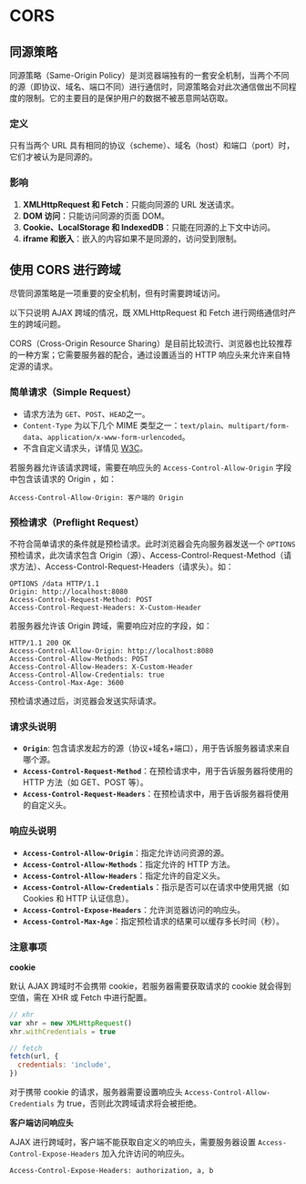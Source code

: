 # CORS

## 同源策略

同源策略（Same-Origin Policy）是浏览器端独有的一套安全机制，当两个不同的源（即协议、域名、端口不同）进行通信时，同源策略会对此次通信做出不同程度的限制。它的主要目的是保护用户的数据不被恶意网站窃取。

### 定义

只有当两个 URL 具有相同的协议（scheme）、域名（host）和端口（port）时，它们才被认为是同源的。

### 影响

1. **XMLHttpRequest 和 Fetch**：只能向同源的 URL 发送请求。
2. **DOM 访问**：只能访问同源的页面 DOM。
3. **Cookie、LocalStorage 和 IndexedDB**：只能在同源的上下文中访问。
4. **iframe 和嵌入**：嵌入的内容如果不是同源的，访问受到限制。

## 使用 CORS 进行跨域

尽管同源策略是一项重要的安全机制，但有时需要跨域访问。

以下只说明 AJAX 跨域的情况，既 XMLHttpRequest 和 Fetch 进行网络通信时产生的跨域问题。

CORS（Cross-Origin Resource Sharing）是目前比较流行、浏览器也比较推荐的一种方案；它需要服务器的配合，通过设置适当的 HTTP 响应头来允许来自特定源的请求。

### 简单请求（Simple Request）

- 请求方法为 `GET`、`POST`、`HEAD`之一。
- `Content-Type` 为以下几个 MIME 类型之一：`text/plain`、`multipart/form-data`、`application/x-www-form-urlencoded`。
- 不含自定义请求头，详情见 [W3C](https://fetch.spec.whatwg.org/#cors-safelisted-request-header)。

若服务器允许该请求跨域，需要在响应头的 `Access-Control-Allow-Origin` 字段中包含该请求的 Origin ，如：

```http
Access-Control-Allow-Origin: 客户端的 Origin
```

### 预检请求（Preflight Request）

不符合简单请求的条件就是预检请求。此时浏览器会先向服务器发送一个 `OPTIONS` 预检请求，此次请求包含 Origin（源）、Access-Control-Request-Method（请求方法）、Access-Control-Request-Headers（请求头）。如：

```http
OPTIONS /data HTTP/1.1
Origin: http://localhost:8080
Access-Control-Request-Method: POST
Access-Control-Request-Headers: X-Custom-Header
```

若服务器允许该 Origin 跨域，需要响应对应的字段，如：

```http
HTTP/1.1 200 OK
Access-Control-Allow-Origin: http://localhost:8080
Access-Control-Allow-Methods: POST
Access-Control-Allow-Headers: X-Custom-Header
Access-Control-Allow-Credentials: true
Access-Control-Max-Age: 3600
```

预检请求通过后，浏览器会发送实际请求。

### 请求头说明

- **`Origin`**: 包含请求发起方的源（协议+域名+端口），用于告诉服务器请求来自哪个源。
- **`Access-Control-Request-Method`**：在预检请求中，用于告诉服务器将使用的 HTTP 方法（如 GET、POST 等）。
- **`Access-Control-Request-Headers`**：在预检请求中，用于告诉服务器将使用的自定义头。

### 响应头说明

- **`Access-Control-Allow-Origin`**：指定允许访问资源的源。
- **`Access-Control-Allow-Methods`**：指定允许的 HTTP 方法。
- **`Access-Control-Allow-Headers`**：指定允许的自定义头。
- **`Access-Control-Allow-Credentials`**：指示是否可以在请求中使用凭据（如 Cookies 和 HTTP 认证信息）。
- **`Access-Control-Expose-Headers`**：允许浏览器访问的响应头。
- **`Access-Control-Max-Age`**：指定预检请求的结果可以缓存多长时间（秒）。

### 注意事项

**cookie**

默认 AJAX 跨域时不会携带 cookie，若服务器需要获取请求的 cookie 就会得到空值，需在 XHR 或 Fetch 中进行配置。

```js
// xhr
var xhr = new XMLHttpRequest()
xhr.withCredentials = true

// fetch
fetch(url, {
  credentials: 'include',
})
```

对于携带 cookie 的请求，服务器需要设置响应头 `Access-Control-Allow-Credentials` 为 true，否则此次跨域请求将会被拒绝。

**客户端访问响应头**

AJAX 进行跨域时，客户端不能获取自定义的响应头，需要服务器设置 `Access-Control-Expose-Headers` 加入允许访问的响应头。

```http
Access-Control-Expose-Headers: authorization, a, b
```
